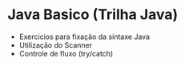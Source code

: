 # Java Basico (Trilha Java)

- Exercicios para fixação da sintaxe Java
- Utilização do Scanner
- Controle de fluxo (try/catch) 
